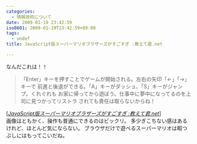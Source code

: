```yaml
---
categories:
  - 情報技術について
date: 2009-01-19 23:42:59
iso8601: 2009-01-19T23:42:59+09:00
tags:
  - undef
title: JavaScript版スーパーマリオブラザーズがすごすぎ :教えて君.net

---
```


なんだこれは！！
<blockquote cite="http://www.oshiete-kun.net/archives/2009/01/javascript.html" title="JavaScript版スーパーマリオブラザーズがすごすぎ :教えて君.net" class="blockquote"><p>「Enter」キーを押すことでゲームが開始される。左右の矢印「←」「→」キーで 前進と後退ができる。「A」キーがダッシュ、「S」キーがジャンプ。くれぐれも お家に帰ってから遊ぼう。仕事中に夢中になってるのを上司に見つかってリストラ されても責任は取らないからね！</p></blockquote><div class="cite">[<cite><a href="http://www.oshiete-kun.net/archives/2009/01/javascript.html">JavaScript版スーパーマリオブラザーズがすごすぎ :教えて君.net</a></cite>]</div>
画像はともかく、操作も普通にできるのはビックリ。
多少ぎこちない感はあるけれど、ほとんど気にならない。
ブラウザだけで遊べるスーパーマリオは暇つぶしにはもってこいだね。
    	